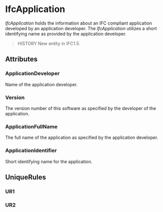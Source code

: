 # IfcApplication

_IfcApplication_ holds the information about an IFC compliant application developed by an application developer. The _IfcApplication_ utilizes a short identifying name as provided by the application developer.
<!-- end of short definition -->

> HISTORY New entity in IFC1.5.

## Attributes

### ApplicationDeveloper
Name of the application developer.

### Version
The version number of this software as specified by the developer of the application.

### ApplicationFullName
The full name of the application as specified by the application developer.

### ApplicationIdentifier
Short identifying name for the application.

## UniqueRules

### UR1


### UR2

